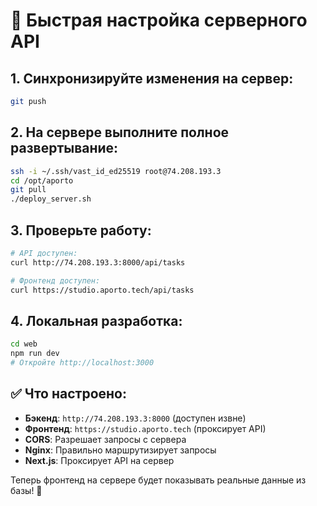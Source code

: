 # 🚀 Быстрая настройка серверного API

## 1. Синхронизируйте изменения на сервер:
```bash
git push
```

## 2. На сервере выполните полное развертывание:
```bash
ssh -i ~/.ssh/vast_id_ed25519 root@74.208.193.3
cd /opt/aporto
git pull
./deploy_server.sh
```

## 3. Проверьте работу:
```bash
# API доступен:
curl http://74.208.193.3:8000/api/tasks

# Фронтенд доступен:
curl https://studio.aporto.tech/api/tasks
```

## 4. Локальная разработка:
```bash
cd web
npm run dev
# Откройте http://localhost:3000
```

## ✅ Что настроено:

- **Бэкенд**: `http://74.208.193.3:8000` (доступен извне)
- **Фронтенд**: `https://studio.aporto.tech` (проксирует API)
- **CORS**: Разрешает запросы с сервера
- **Nginx**: Правильно маршрутизирует запросы
- **Next.js**: Проксирует API на сервер

Теперь фронтенд на сервере будет показывать реальные данные из базы! 🎉
